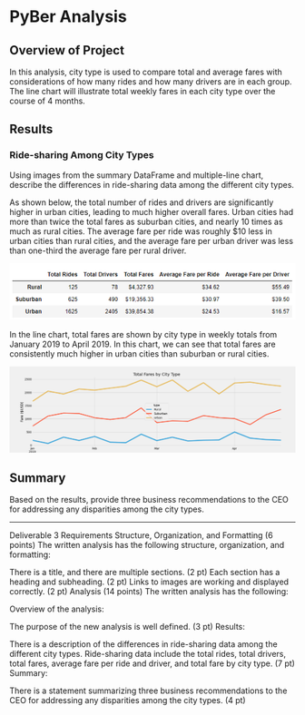 # PyBer Analysis

## Overview of Project

In this analysis, city type is used to compare total and average fares with considerations of how many rides and how many drivers are in each group. The line chart will illustrate total weekly fares in each city type over the course of 4 months. 

## Results

### Ride-sharing Among City Types

Using images from the summary DataFrame and multiple-line chart, describe the differences in ride-sharing data among the different city types.

As shown below, the total number of rides and drivers are significantly higher in urban cities, leading to much higher overall fares. Urban cities had more than twice the total fares as suburban cities, and nearly 10 times as much as rural cities. The average fare per ride was roughly $10 less in urban cities than rural cities, and the average fare per urban driver was less than one-third the average fare per rural driver.

![Alt Text](https://github.com/lyanneagger/PyBer_Analysis/blob/main/analysis/PyBer_summary_df.png)</br>

In the line chart, total fares are shown by city type in weekly totals from January 2019 to April 2019. In this chart, we can see that total fares are consistently much higher in urban cities than suburban or rural cities. 


![Alt Text](https://github.com/lyanneagger/PyBer_Analysis/blob/main/analysis/PyBer_fare_summary.png)</br>


## Summary


Based on the results, provide three business recommendations to the CEO for addressing any disparities among the city types.


____________________________________________________

Deliverable 3 Requirements
Structure, Organization, and Formatting (6 points)
The written analysis has the following structure, organization, and formatting:

There is a title, and there are multiple sections. (2 pt)
Each section has a heading and subheading. (2 pt)
Links to images are working and displayed correctly. (2 pt)
Analysis (14 points)
The written analysis has the following:

Overview of the analysis:

The purpose of the new analysis is well defined. (3 pt)
Results:

There is a description of the differences in ride-sharing data among the different city types. Ride-sharing data include the total rides, total drivers, total fares, average fare per ride and driver, and total fare by city type. (7 pt)
Summary:

There is a statement summarizing three business recommendations to the CEO for addressing any disparities among the city types. (4 pt)